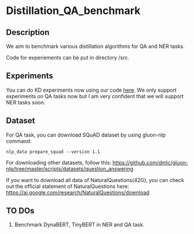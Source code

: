 # Distillation_QA_benchmark



## Description 

We aim to benchmark various distillation algorithms for QA and NER tasks. 

Code for experiements can be put in directory /src.

## Experiments

You can do KD experiments now using our code [here](experiments/). We only support experiments on QA tasks now but I am very confident that we will support NER tasks soon.

## Dataset

For QA task, you can download SQuAD dataset by using gluon-nlp command:

``` shell
nlp_data prepare_squad --version 1.1
```

For downloading other datasets, follow this: https://github.com/dmlc/gluon-nlp/tree/master/scripts/datasets/question_answering

If you want to download all data of NaturalQuestions(42G), you can check out the official statement of NaturalQuestions here: https://ai.google.com/research/NaturalQuestions/download



## TO DOs

1. Benchmark DynaBERT, TinyBERT in NER and QA task.
